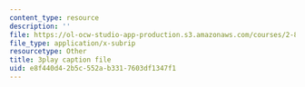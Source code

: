 ```yaml
---
content_type: resource
description: ''
file: https://ol-ocw-studio-app-production.s3.amazonaws.com/courses/2-830j-control-of-manufacturing-processes-sma-6303-spring-2008/e8f440d42b5c552ab3317603df1347f1_MyWivgwDPtg.vtt
file_type: application/x-subrip
resourcetype: Other
title: 3play caption file
uid: e8f440d4-2b5c-552a-b331-7603df1347f1
---
```

